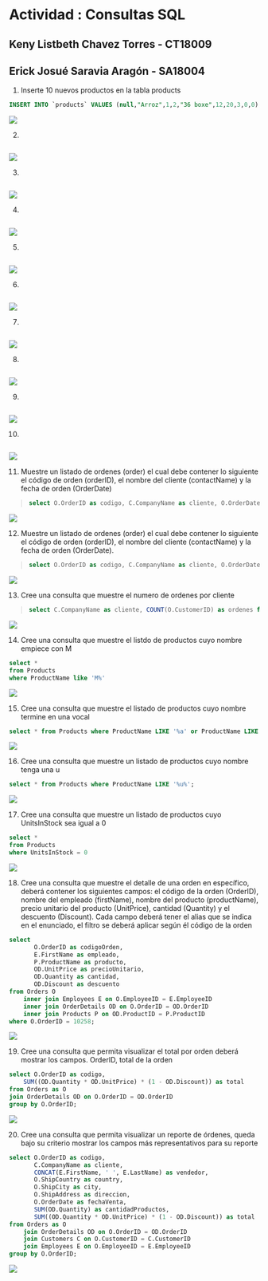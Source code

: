# Actividad : Consultas SQL
## Keny Listbeth Chavez Torres - CT18009
## Erick Josué Saravia Aragón - SA18004
1. Inserte 10 nuevos productos en la tabla products
```sql
INSERT INTO `products` VALUES (null,"Arroz",1,2,"36 boxe",12,20,3,0,0),(null,"Frijoles",2,2,"26 oz",12,20,3,0,0),(null,"Azucar",3,2,"10 lb",12,20,3,0,0),(null,"Pan",4,2,"10 box",12,20,3,0,0),(null,"Sal",5,2,"10 lb",12,20,3,0,0), (null,"Consome",6,2,"20 oz",12,20,3,0,0), (null,"Leche",7,2,"6 bo",12,20,3,0,0), (null,"Salsa",8,2,"13 box",12,20,3,0,0),(null,"Spagety",9,2,"6 box",12,20,3,0,0),(null,"Maizena",10,2,"10 lb",12,20,3,0,0)
```
![](images/query_01.png)

2. 
```sql
```
![](images/query_11.png)

3. 
```sql
```
![](images/query_11.png)

4. 
```sql
```
![](images/query_11.png)

5. 
```sql
```
![](images/query_11.png)

6. 
```sql
```
![](images/query_11.png)

7. 
```sql
```
![](images/query_11.png)

8. 
```sql
```
![](images/query_11.png)

9. 
```sql
```
![](images/query_11.png)

10. 
```sql
```
![](images/query_11.png)

11. Muestre un listado de ordenes (order) el cual debe contener lo siguiente el código
de orden (orderID), el nombre del cliente (contactName) y la fecha de orden
(OrderDate)

> ```sql
>select O.OrderID as codigo, C.CompanyName as cliente, O.OrderDate as fechaCompra from Orders as O inner join Customers C on O.CustomerID = C.CustomerID;
> ```

![](images/query_11.png)

12. Muestre un listado de ordenes (order) el cual debe contener lo siguiente el código
de orden (orderID), el nombre del cliente (contactName) y la fecha de orden
(OrderDate).

> ```sql
>select O.OrderID as codigo, C.CompanyName as cliente, O.OrderDate as fechaCompra from Orders as O inner join Customers C on O.CustomerID = C.CustomerID;
> ```

![](images/query_11.png)

13. Cree una consulta que muestre el numero de ordenes por cliente

> ```sql
> select C.CompanyName as cliente, COUNT(O.CustomerID) as ordenes from Orders as O inner join Customers C on O.CustomerID = C.CustomerID group by O.CustomerID;
> ```

![](images/query_13.png)

14. Cree una consulta que muestre el listdo de productos cuyo nombre empiece con M

```sql
select *
from Products
where ProductName like 'M%'
```

![](images/query_14.png)

15. Cree una consulta que muestre el listado de productos cuyo nombre termine en una
vocal

 ```sql
 select * from Products where ProductName LIKE '%a' or ProductName LIKE '%e' or ProductName LIKE '%i' or ProductName LIKE '%o' or ProductName LIKE '%u';
 ```

![](images/query_15.png)

16. Cree una consulta que muestre un listado de productos cuyo nombre tenga una u

```sql
select * from Products where ProductName LIKE '%u%';
```

![](images/query_16.png)

17. Cree una consulta que muestre un listado de productos cuyo UnitsInStock sea igual
a 0

```sql
select * 
from Products 
where UnitsInStock = 0
```

![](images/query_17.png)

18. Cree una consulta que muestre el detalle de una orden en específico, deberá
contener los siguientes campos: el código de la orden (OrderID), nombre del
empleado (firstName), nombre del producto (productName), precio unitario del
producto (UnitPrice), cantidad (Quantity) y el descuento (Discount). Cada campo
deberá tener el alias que se indica en el enunciado, el filtro se deberá aplicar según
él código de la orden 

```sql
select
       O.OrderID as codigoOrden,
       E.FirstName as empleado,
       P.ProductName as producto,
       OD.UnitPrice as precioUnitario,
       OD.Quantity as cantidad,
       OD.Discount as descuento
from Orders O
    inner join Employees E on O.EmployeeID = E.EmployeeID
    inner join OrderDetails OD on O.OrderID = OD.OrderID
    inner join Products P on OD.ProductID = P.ProductID
where O.OrderID = 10258;
```

![](images/query_18.png)

19. Cree una consulta que permita visualizar el total por orden deberá mostrar los
campos. OrderID, total de la orden

```sql
select O.OrderID as codigo, 
    SUM((OD.Quantity * OD.UnitPrice) * (1 - OD.Discount)) as total 
from Orders as O 
join OrderDetails OD on O.OrderID = OD.OrderID 
group by O.OrderID;
```

![](images/query_19.png)

20. Cree una consulta que permita visualizar un reporte de órdenes, queda bajo su
criterio mostrar los campos más representativos para su reporte

```sql
select O.OrderID as codigo,
       C.CompanyName as cliente,
       CONCAT(E.FirstName, ' ', E.LastName) as vendedor,
       O.ShipCountry as country,
       O.ShipCity as city,
       O.ShipAddress as direccion,
       O.OrderDate as fechaVenta,
       SUM(OD.Quantity) as cantidadProductos,
       SUM((OD.Quantity * OD.UnitPrice) * (1 - OD.Discount)) as total
from Orders as O
    join OrderDetails OD on O.OrderID = OD.OrderID
    join Customers C on O.CustomerID = C.CustomerID
    join Employees E on O.EmployeeID = E.EmployeeID
group by O.OrderID;
```

![](images/query_20.png)